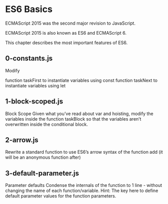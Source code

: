 # ES6 Basics
ECMAScript 2015 was the second major revision to JavaScript.

ECMAScript 2015 is also known as ES6 and ECMAScript 6.

This chapter describes the most important features of ES6.
## 0-constants.js
Modify

function taskFirst to instantiate variables using const
function taskNext to instantiate variables using let
## 1-block-scoped.js
Block Scope
Given what you’ve read about var and hoisting, modify the variables inside the function taskBlock so that the variables aren’t overwritten inside the conditional block.
## 2-arrow.js
Rewrite a standard function to use ES6’s arrow syntax of the function add (it will be an anonymous function after)
## 3-default-parameter.js
Parameter defaults
Condense the internals of the function to 1 line - without changing the name of each function/variable.
Hint: The key here to define default parameter values for the function parameters.
